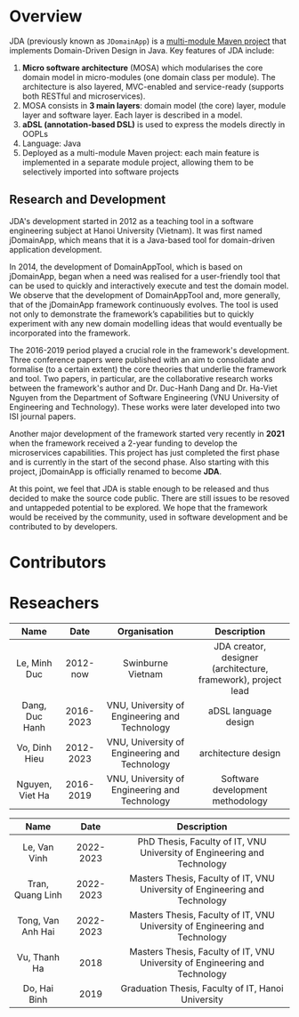 # Overview

JDA (previously known as `JDomainApp`) is a [multi-module Maven project](https://books.sonatype.com/mvnex-book/reference/multimodule.html) that implements Domain-Driven Design in Java. Key features of JDA include:

1. **Micro software architecture** (MOSA) which modularises the core domain model in micro-modules (one domain class per module). The architecture is also layered, MVC-enabled and service-ready (supports both RESTful and microservices).
2. MOSA consists in **3 main layers**: domain model (the core) layer, module layer and software layer. Each layer is described in a model.
3. **aDSL (annotation-based DSL)** is used to express the models directly in OOPLs
4. Language: Java
5. Deployed as a multi-module Maven project: each main feature is implemented in a separate module project, allowing them to be selectively imported into software projects

## Research and Development
JDA's development started in 2012 as a teaching tool in a software engineering subject at Hanoi University (Vietnam). It was first named jDomainApp, which means that it is a Java-based tool for domain-driven application development.

In 2014, the development of DomainAppTool, which is based on jDomainApp, began when a need was realised for a user-friendly tool that can be used to quickly and interactively
execute and test the domain model. 
We observe that the development of DomainAppTool and, more generally, that of the
jDomainApp framework continuously evolves. The tool is used not only to demonstrate the
framework’s capabilities but to quickly experiment with any new domain modelling ideas that
would eventually be incorporated into the framework. 

The 2016-2019 period played a crucial role in the framework's development. Three conference
papers were published with an aim to consolidate and formalise (to a certain extent)
the core theories that underlie the framework and tool. Two papers, in particular,
are the collaborative research works between the framework's author and Dr. Duc-Hanh Dang and Dr. Ha-Viet Nguyen from the Department of Software Engineering (VNU University of
Engineering and Technology). These works were later developed into two ISI journal papers.

Another major development of the framework started very recently in **2021** when the framework received a 2-year funding to develop the microservices capabilities. This project has just completed the first phase and is currently in the start of the second phase. Also starting with this project, jDomainApp is officially renamed to become **JDA**.

At this point, we feel that JDA is stable enough to be released  and thus decided to make the source code public. There are still issues to be resoved and untappeded potential to be explored. We hope that the framework would be received by the community, used in software development and be contributed to by developers.

# Contributors

# Reseachers
| Name | Date | Organisation | Description
| :--: | :--: | :--: | :--: |
| Le, Minh Duc | 2012-now | Swinburne Vietnam | JDA creator, designer (architecture, framework), project lead
| Dang, Duc Hanh | 2016-2023 | VNU, University of Engineering and Technology | aDSL language design 
| Vo, Dinh Hieu | 2012-2023 | VNU, University of Engineering and Technology | architecture design
| Nguyen, Viet Ha | 2016-2019 | VNU, University of Engineering and Technology | Software development methodology

| Name | Date | Description
| :--: | :--: | :--: |
| Le, Van Vinh | 2022-2023 | PhD Thesis, Faculty of IT, VNU University of Engineering and Technology
| Tran, Quang Linh | 2022-2023 | Masters Thesis, Faculty of IT, VNU University of Engineering and Technology
| Tong, Van Anh Hai | 2022-2023 | Masters Thesis, Faculty of IT, VNU University of Engineering and Technology
| Vu, Thanh Ha | 2018 | Masters Thesis, Faculty of IT, VNU University of Engineering and Technology
| Do, Hai Binh | 2019 | Graduation Thesis, Faculty of IT, Hanoi University 
